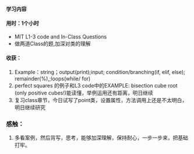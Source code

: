 #### 学习内容
#### 用时：1个小时
- MIT L1-3 code and In-Class Questions
- 做两道Class的题,加深对类的理解
#### 收获：
1. Example：string；output(print);input;
condition/branching(if, elif, else); remainder(%),;loops(while/ for)
2. perfect squares 的例子和L3 code中的EXAMPLE: bisection cube root (only positive cubes!)能读懂，举例运用还有距离，明日继续
3. 复习class章节，今日试写了point类，设置属性，方法调用上还是不太明白，明日继续研究

### 感触：
1. 多看案例，然后背写，思考，能够加深理解，保持耐心，一步一步来，把基础打牢。